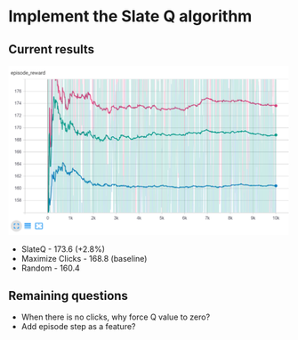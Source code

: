# Implement the Slate Q algorithm

## Current results

![](images/2020-10-11_12_48_49-TensorBoard.png)

* SlateQ - 173.6 (+2.8%)
* Maximize Clicks - 168.8 (baseline)
* Random - 160.4

## Remaining questions

- When there is no clicks, why force Q value to zero?
- Add episode step as a feature?
